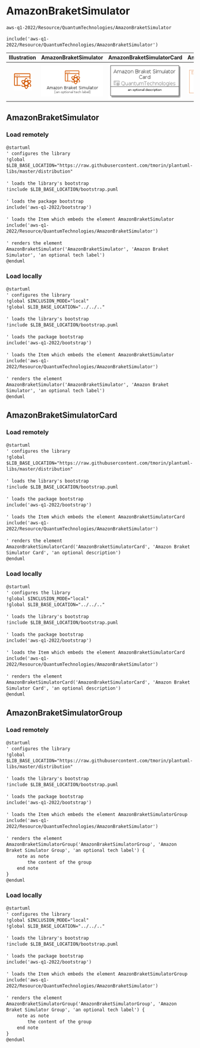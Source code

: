 # AmazonBraketSimulator


```text
aws-q1-2022/Resource/QuantumTechnologies/AmazonBraketSimulator
```

```text
include('aws-q1-2022/Resource/QuantumTechnologies/AmazonBraketSimulator')
```



| Illustration | AmazonBraketSimulator | AmazonBraketSimulatorCard | AmazonBraketSimulatorGroup |
| :---: | :---: | :---: | :---: |
| ![illustration for Illustration](../../../aws-q1-2022/Resource/QuantumTechnologies/AmazonBraketSimulator.png) | ![illustration for AmazonBraketSimulator](../../../aws-q1-2022/Resource/QuantumTechnologies/AmazonBraketSimulator.Local.png) | ![illustration for AmazonBraketSimulatorCard](../../../aws-q1-2022/Resource/QuantumTechnologies/AmazonBraketSimulatorCard.Local.png) | ![illustration for AmazonBraketSimulatorGroup](../../../aws-q1-2022/Resource/QuantumTechnologies/AmazonBraketSimulatorGroup.Local.png) |




## AmazonBraketSimulator

### Load remotely
```plantuml
@startuml
' configures the library
!global $LIB_BASE_LOCATION="https://raw.githubusercontent.com/tmorin/plantuml-libs/master/distribution"

' loads the library's bootstrap
!include $LIB_BASE_LOCATION/bootstrap.puml

' loads the package bootstrap
include('aws-q1-2022/bootstrap')

' loads the Item which embeds the element AmazonBraketSimulator
include('aws-q1-2022/Resource/QuantumTechnologies/AmazonBraketSimulator')

' renders the element
AmazonBraketSimulator('AmazonBraketSimulator', 'Amazon Braket Simulator', 'an optional tech label')
@enduml
```

### Load locally
```plantuml
@startuml
' configures the library
!global $INCLUSION_MODE="local"
!global $LIB_BASE_LOCATION="../../.."

' loads the library's bootstrap
!include $LIB_BASE_LOCATION/bootstrap.puml

' loads the package bootstrap
include('aws-q1-2022/bootstrap')

' loads the Item which embeds the element AmazonBraketSimulator
include('aws-q1-2022/Resource/QuantumTechnologies/AmazonBraketSimulator')

' renders the element
AmazonBraketSimulator('AmazonBraketSimulator', 'Amazon Braket Simulator', 'an optional tech label')
@enduml
```

## AmazonBraketSimulatorCard

### Load remotely
```plantuml
@startuml
' configures the library
!global $LIB_BASE_LOCATION="https://raw.githubusercontent.com/tmorin/plantuml-libs/master/distribution"

' loads the library's bootstrap
!include $LIB_BASE_LOCATION/bootstrap.puml

' loads the package bootstrap
include('aws-q1-2022/bootstrap')

' loads the Item which embeds the element AmazonBraketSimulatorCard
include('aws-q1-2022/Resource/QuantumTechnologies/AmazonBraketSimulator')

' renders the element
AmazonBraketSimulatorCard('AmazonBraketSimulatorCard', 'Amazon Braket Simulator Card', 'an optional description')
@enduml
```

### Load locally
```plantuml
@startuml
' configures the library
!global $INCLUSION_MODE="local"
!global $LIB_BASE_LOCATION="../../.."

' loads the library's bootstrap
!include $LIB_BASE_LOCATION/bootstrap.puml

' loads the package bootstrap
include('aws-q1-2022/bootstrap')

' loads the Item which embeds the element AmazonBraketSimulatorCard
include('aws-q1-2022/Resource/QuantumTechnologies/AmazonBraketSimulator')

' renders the element
AmazonBraketSimulatorCard('AmazonBraketSimulatorCard', 'Amazon Braket Simulator Card', 'an optional description')
@enduml
```

## AmazonBraketSimulatorGroup

### Load remotely
```plantuml
@startuml
' configures the library
!global $LIB_BASE_LOCATION="https://raw.githubusercontent.com/tmorin/plantuml-libs/master/distribution"

' loads the library's bootstrap
!include $LIB_BASE_LOCATION/bootstrap.puml

' loads the package bootstrap
include('aws-q1-2022/bootstrap')

' loads the Item which embeds the element AmazonBraketSimulatorGroup
include('aws-q1-2022/Resource/QuantumTechnologies/AmazonBraketSimulator')

' renders the element
AmazonBraketSimulatorGroup('AmazonBraketSimulatorGroup', 'Amazon Braket Simulator Group', 'an optional tech label') {
    note as note
        the content of the group
    end note
}
@enduml
```

### Load locally
```plantuml
@startuml
' configures the library
!global $INCLUSION_MODE="local"
!global $LIB_BASE_LOCATION="../../.."

' loads the library's bootstrap
!include $LIB_BASE_LOCATION/bootstrap.puml

' loads the package bootstrap
include('aws-q1-2022/bootstrap')

' loads the Item which embeds the element AmazonBraketSimulatorGroup
include('aws-q1-2022/Resource/QuantumTechnologies/AmazonBraketSimulator')

' renders the element
AmazonBraketSimulatorGroup('AmazonBraketSimulatorGroup', 'Amazon Braket Simulator Group', 'an optional tech label') {
    note as note
        the content of the group
    end note
}
@enduml
```

